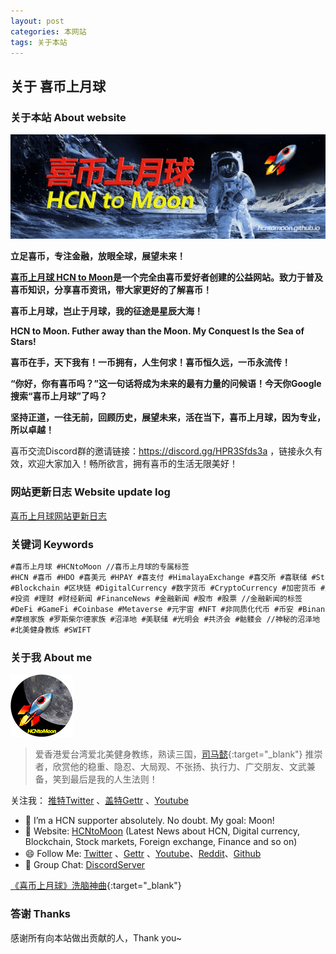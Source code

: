 ```yaml
---
layout: post
categories: 本网站
tags: 关于本站
---
```


## 关于 喜币上月球

### 关于本站 About website

![喜币上月球 HCN to Moon图片](/images/about/HCNtoMoon.jpg "喜币上月球")

**立足喜币，专注金融，放眼全球，展望未来！**

**[喜币上月球 HCN to Moon](https://hcntomoon.github.io/)是一个完全由喜币爱好者创建的公益网站。致力于普及喜币知识，分享喜币资讯，带大家更好的了解喜币！**

**喜币上月球，岂止于月球，我的征途是星辰大海！**

**HCN to Moon. Futher away than the Moon. My Conquest Is the Sea of Stars!**

**喜币在手，天下我有！一币拥有，人生何求！喜币恒久远，一币永流传！**

**“你好，你有喜币吗？”这一句话将成为未来的最有力量的问候语！今天你Google搜索“喜币上月球”了吗？**

**坚持正道，一往无前，回顾历史，展望未来，活在当下，喜币上月球，因为专业，所以卓越！**

喜币交流Discord群的邀请链接：<https://discord.gg/HPR3Sfds3a> ，链接永久有效，欢迎大家加入！畅所欲言，拥有喜币的生活无限美好！

### 网站更新日志 Website update log


[喜币上月球网站更新日志](https://hcntomoon.github.io/%E7%BD%91%E7%AB%99%E6%9B%B4%E6%96%B0%E6%97%A5%E5%BF%97)


### 关键词 Keywords

```markdown
#喜币上月球 #HCNtoMoon //喜币上月球的专属标签
#HCN #喜币 #HDO #喜美元 #HPAY #喜支付 #HimalayaExchange #喜交所 #喜联储 #Stablecoin #稳定币 #浮动币 #躺平币 //喜马拉雅交易所相关的标签
#Blockchain #区块链 #DigitalCurrency #数字货币 #CryptoCurrency #加密货币 #虚拟货币 #Bitcoin #比特币 #ETH #以太坊 #币圈 #币圈新闻 //区块链新闻的标签
#投资 #理财 #财经新闻 #FinanceNews #金融新闻 #股市 #股票 //金融新闻的标签
#DeFi #GameFi #Coinbase #Metaverse #元宇宙 #NFT #非同质化代币 #币安 #Binance #USDT
#摩根家族 #罗斯柴尔德家族 #沼泽地 #美联储 #光明会 #共济会 #骷髅会 //神秘的沼泽地
#北美健身教练 #SWIFT  
```


### 关于我 About me

[![About me图片](/images/about/HCNtoMoon_logo_O_small.png "关于我")](https://www.youtube.com/shorts/RSnNU_QbmG0)

> 爱香港爱台湾爱北美健身教练，熟读三国，[司马懿](https://hcntomoon.github.io/%E5%8F%B8%E9%A9%AC%E6%87%BF){:target="_blank"} 推崇者，欣赏他的稳重、隐忍、大局观、不张扬、执行力、广交朋友、文武兼备，笑到最后是我的人生法则！

关注我： [推特Twitter](https://twitter.com/HCNtoMoon) 、[盖特Gettr](https://gettr.com/user/hcntomoon) 、[Youtube](https://www.youtube.com/channel/UCM3ii_co08ZqJBlWwl5s8zw)



- 🔭 I’m a HCN supporter absolutely. No doubt. My goal: Moon! 
- 🚀️ Website:  [HCNtoMoon](https://hcntomoon.github.io/) (Latest News about HCN, Digital currency, Blockchain, Stock markets, Foreign exchange, Finance and so on)
- 😄 Follow Me:  [Twitter](https://twitter.com/HCNtoMoon) 、[Gettr](https://gettr.com/user/hcntomoon) 、[Youtube](https://www.youtube.com/channel/UCM3ii_co08ZqJBlWwl5s8zw)、[Reddit](https://www.reddit.com/user/HCNtoMoon)、[Github](https://github.com/HCNtoMoon)
- 👯 Group Chat:  [DiscordServer](https://discord.gg/HPR3Sfds3a) 


[《喜币上月球》洗脑神曲](https://www.youtube.com/shorts/RSnNU_QbmG0){:target="_blank"} 

### 答谢 Thanks
感谢所有向本站做出贡献的人，Thank you~
